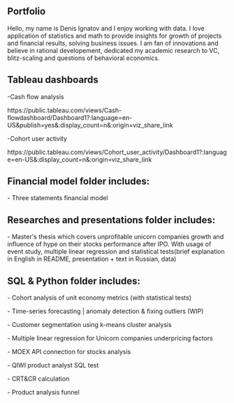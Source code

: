 ## Portfolio
Hello, my name is Denis Ignatov and I enjoy working with data. I love application of statistics and math to provide insights for growth of projects and financial results, solving business issues. I am fan of innovations and believe in rational developement, dedicated my academic research to VC, blitz-scaling and questions of behavioral economics. 

## Tableau dashboards
<p>-Cash flow analysis
<p>https://public.tableau.com/views/Cash-flowdashboard/Dashboard1?:language=en-US&publish=yes&:display_count=n&:origin=viz_share_link<p>
<p>-Cohort user activity
<p>https://public.tableau.com/views/Cohort_user_activity/Dashboard1?:language=en-US&:display_count=n&:origin=viz_share_link<p>
  
## Financial model folder includes:
<p>- Three statements financial model<p>
  
## Researches and presentations folder includes:
<p>- Master's thesis which covers unprofitable unicorn companies growth and influence of hype on their stocks performance after IPO. With usage of event study, multiple linear regression and statistical tests(brief explanation in English in README, presentation + text in Russian, data)<p>
  
## SQL & Python folder includes:
<p>- Cohort analysis of unit economy metrics (with statistical tests)<p>
<p>- Time-series forecasting | anomaly detection & fixing outliers (WIP) <p>
<p>- Customer segmentation using k-means cluster analysis <p>
<p>- Multiple linear regression for Unicorn companies underpricing factors<p>
<p>- MOEX API connection for stocks analysis<p>
<p>- QIWI product analyst SQL test <p>
<p>- CRT&CR calculation <p>
<p>- Product analysis funnel<p>




  
  

